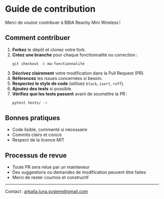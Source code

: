 # Guide de contribution

Merci de vouloir contribuer à BBIA Reachy Mini Wireless !

## Comment contribuer

1. **Forkez** le dépôt et clonez votre fork.
2. **Créez une branche** pour chaque fonctionnalité ou correction :
   ```bash
   git checkout -b ma-fonctionnalite
   ```
3. **Décrivez clairement** votre modification dans la Pull Request (PR).
4. **Référencez** les issues concernées si besoin.
5. **Respectez le style de code** (utilisez `black`, `isort`, `ruff`).
6. **Ajoutez des tests** si possible.
7. **Vérifiez que les tests passent** avant de soumettre la PR :
   ```bash
   pytest tests/ -v
   ```

## Bonnes pratiques
- Code lisible, commenté si nécessaire
- Commits clairs et concis
- Respect de la licence MIT

## Processus de revue
- Toute PR sera relue par un mainteneur
- Des suggestions ou demandes de modification peuvent être faites
- Merci de rester courtois et constructif

---
Contact : arkalia.luna.system@gmail.com 